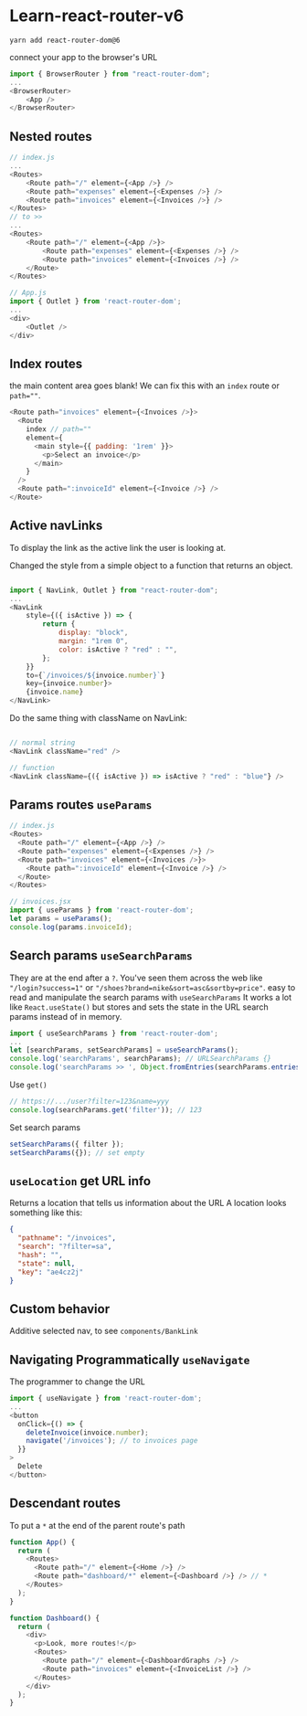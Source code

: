 <!-- @format -->

# Learn-react-router-v6

```
yarn add react-router-dom@6
```

connect your app to the browser's URL

```javascript
import { BrowserRouter } from "react-router-dom";
...
<BrowserRouter>
    <App />
</BrowserRouter>
```

## Nested routes

```javascript
// index.js
...
<Routes>
    <Route path="/" element={<App />} />
    <Route path="expenses" element={<Expenses />} />
    <Route path="invoices" element={<Invoices />} />
</Routes>
// to >>
...
<Routes>
    <Route path="/" element={<App />}>
        <Route path="expenses" element={<Expenses />} />
        <Route path="invoices" element={<Invoices />} />
    </Route>
</Routes>
```

```javascript
// App.js
import { Outlet } from 'react-router-dom';
...
<div>
    <Outlet />
</div>
```

## Index routes

the main content area goes blank! We can fix this with an `index` route or `path=""`.

```javascript
<Route path="invoices" element={<Invoices />}>
  <Route
    index // path=""
    element={
      <main style={{ padding: '1rem' }}>
        <p>Select an invoice</p>
      </main>
    }
  />
  <Route path=":invoiceId" element={<Invoice />} />
</Route>
```

## Active navLinks

To display the link as the active link the user is looking at.

Changed the style from a simple object to a function that returns an object.

```javascript

import { NavLink, Outlet } from "react-router-dom";
...
<NavLink
    style={({ isActive }) => {
        return {
            display: "block",
            margin: "1rem 0",
            color: isActive ? "red" : "",
        };
    }}
    to={`/invoices/${invoice.number}`}
    key={invoice.number}>
    {invoice.name}
</NavLink>
```

Do the same thing with className on NavLink:

```javascript

// normal string
<NavLink className="red" />

// function
<NavLink className={({ isActive }) => isActive ? "red" : "blue"} />

```

## Params routes `useParams`

```javascript
// index.js
<Routes>
  <Route path="/" element={<App />} />
  <Route path="expenses" element={<Expenses />} />
  <Route path="invoices" element={<Invoices />}>
    <Route path=":invoiceId" element={<Invoice />} />
  </Route>
</Routes>
```

```javascript
// invoices.jsx
import { useParams } from 'react-router-dom';
let params = useParams();
console.log(params.invoiceId);
```

## Search params `useSearchParams`

They are at the end after a `?`. You've seen them across the web like `"/login?success=1"` or `"/shoes?brand=nike&sort=asc&sortby=price"`.
easy to read and manipulate the search params with `useSearchParams`
It works a lot like `React.useState()` but stores and sets the state in the URL search params instead of in memory.

```javascript
import { useSearchParams } from 'react-router-dom';
...
let [searchParams, setSearchParams] = useSearchParams();
console.log('searchParams', searchParams); // URLSearchParams {}
console.log('searchParams >> ', Object.fromEntries(searchParams.entries())); // 轉為 object
```

Use `get()`

```javascript
// https://.../user?filter=123&name=yyy
console.log(searchParams.get('filter')); // 123
```

Set search params

```javascript
setSearchParams({ filter });
setSearchParams({}); // set empty
```

## `useLocation` get URL info

Returns a location that tells us information about the URL
A location looks something like this:

```json
{
  "pathname": "/invoices",
  "search": "?filter=sa",
  "hash": "",
  "state": null,
  "key": "ae4cz2j"
}
```

## Custom behavior

Additive selected nav, to see `components/BankLink`

## Navigating Programmatically `useNavigate`

The programmer to change the URL

```javascript
import { useNavigate } from 'react-router-dom';
...
<button
  onClick={() => {
    deleteInvoice(invoice.number);
    navigate('/invoices'); // to invoices page
  }}
>
  Delete
</button>

```

## Descendant routes

To put a `*` at the end of the parent route's path

```javascript
function App() {
  return (
    <Routes>
      <Route path="/" element={<Home />} />
      <Route path="dashboard/*" element={<Dashboard />} /> // *
    </Routes>
  );
}

function Dashboard() {
  return (
    <div>
      <p>Look, more routes!</p>
      <Routes>
        <Route path="/" element={<DashboardGraphs />} />
        <Route path="invoices" element={<InvoiceList />} />
      </Routes>
    </div>
  );
}
```

